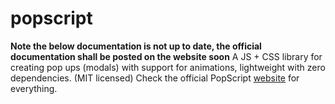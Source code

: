 popscript
=========

**Note the below documentation is not up to date, the official documentation shall be posted on the website soon**
A JS + CSS library for creating pop ups (modals) with support for animations, lightweight with zero dependencies. (MIT licensed)
Check the official PopScript [website](http://popscript.relfor.co) for everything.








